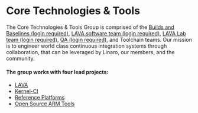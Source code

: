 # Core Technologies & Tools

The Core Technologies & Tools Group is comprised of the [Builds and Baselines (login required)](https://support.linaro.org/home), [LAVA software team (login required)](https://wiki.linaro.org/LAVA), [LAVA Lab team (login required)](https://wiki.linaro.org/%22https%3A//collaborate.linaro.org/pages/viewpage.action%3Ftitle%3DLinaro%2BLAB%26spaceKey%3DEP), [QA (login required)](https://collaborate.linaro.org/pages/viewpage.action?pageId=47841921), and Toolchain teams. Our mission is to engineer world class continuous integration systems through collaboration, that can be leveraged by Linaro, our members, and the community.

#### The group works with four lead projects:

- [LAVA](http://www.linaro.org/projects/lava/)
- [Kernel-CI](http://kernelci.org/)
- [Reference Platforms](https://www.linaro.org/projects/reference-platforms/)
- [Open Source ARM Tools](https://www.linaro.org/projects/open-source-arm-tools/)
